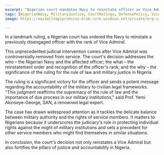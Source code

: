 ```yaml
---
excerpt: "Nigerian court mandates Navy to reinstate officer as Vice Admiral, setting a bold precedent for military justice."
tags: [NigerianNavy, MilitaryJustice, CourtRulings, DefensePolicy, ViceAdmiralCase]
image: https://oaidalleapiprodscus.blob.core.windows.net/private/org-icz6idtlNt9i50IB5ovn2dgl/user-vLI1bL7dfBEchAsrFvrKMXHM/img-gwYXhnku5mvjduqxDX6V2OH4.png?st=2025-05-17T20%3A53%3A49Z&se=2025-05-17T22%3A53%3A49Z&sp=r&sv=2024-08-04&sr=b&rscd=inline&rsct=image/png&skoid=cc612491-d948-4d2e-9821-2683df3719f5&sktid=a48cca56-e6da-484e-a814-9c849652bcb3&skt=2025-05-17T20%3A42%3A36Z&ske=2025-05-18T20%3A42%3A36Z&sks=b&skv=2024-08-04&sig=xFZmyJuGS5LB7RlSm1UioTBEehkbEuwQx5TZnupWHMI%3D

---
```


In a landmark ruling, a Nigerian court has ordered the Navy to reinstate a previously disengaged officer with the rank of Vice Admiral.

This unprecedented judicial intervention comes after Vice Admiral was controversially removed from service. The court's decision addresses the who – the Nigerian Navy and the affected officer; the what – the reinstatement order and recognition of the officer's rank; and the why – the significance of the ruling for the rule of law and military justice in Nigeria.

The ruling is a significant victory for the officer and sends a potent message regarding the accountability of the military to civilian legal frameworks. "This judgment reaffirms the supremacy of the rule of law and the importance of due process in our military institutions," said Prof. Yemi Akinseye-George, SAN, a renowned legal expert.

The case has drawn widespread attention as it tackles the delicate balance between military authority and the rights of service members. It matters to Nigerians because it underscores the judiciary's role in protecting individual rights against the might of military institutions and sets a precedent for other service members who might find themselves in similar situations.

In conclusion, the court's decision not only reinstates a Vice Admiral but also fortifies the pillars of justice and accountability in Nigeria.
